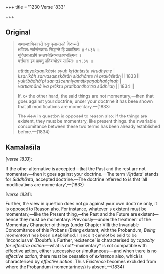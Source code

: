 +++
title = "1230 Verse 1833"

+++
## Original 
>
> अथाप्यक्षणिकास्ते स्युः कृतान्तस्ते विरुध्यते ।  
> क्षणिकाः सर्वसंस्काराः सिद्धान्ते हि प्रकाशिताः ॥ १८३३ ॥  
> युक्तिबाधाऽपि सन्तश्चेन्नियमात्क्षणभङ्गिनः ।  
> वर्त्तमाना इव प्राक्तु प्रतिबन्धोऽत्र साधितः ॥ १८३४ ॥ 
>
> *athāpyakṣaṇikāste syuḥ kṛtāntaste virudhyate* \|  
> *kṣaṇikāḥ sarvasaṃskārāḥ siddhānte hi prakāśitāḥ* \|\| 1833 \|\|  
> *yuktibādhā'pi santaścenniyamātkṣaṇabhaṅginaḥ* \|  
> *varttamānā iva prāktu pratibandho'tra sādhitaḥ* \|\| 1834 \|\| 
>
> If, ox the other hand, the said things are not momentary,—then that goes against your doctrine; under your doctrine it has been shown that all modifications are momentary.—(1833) 
>
> The view in question is opposed to reason also: if the things are existent, they must be momentary, like present things. the invariable concomitance between these two terms has been already established before.—(1834)



## Kamalaśīla

[*verse 1833*]:

If the other alternative is accepted—that the Past and the rest are not momentary—then it goes against your doctrine.—The term ‘*Kṛtānta*’ stands for *Siddhānta*, accepted doctrine.—The doctrine referred to is that ‘all modifications are momentary’,—(1833)

[*verse 1834*]:

Further, the view in question does not go against your own doctrine only, it is opposed to Reason also. For instance, whatever is existent must be momentary,—like the Present thing,—the Past and the Future are existent—hence they must be momentary. Previously—under the treatment of the Momentary Character of things (under Chapter VIII) the Invariable Concomitance of this Probans (*Being existent*, with the Probandum, *Being momentary*) has been established. Hence it cannot be said to be ‘Inconclusive’ (Doubtful). Further, ‘existence’ is characterised by *capacity for effective action*:—what is not*-momentary* is not compatible with effective action, either successive or simultaneous;—and when there is no *effective action*, there must be cessation of *existence* also, which is characterised by *effective action*. Thus *Existence* becomes excluded from where the Probandum (momentariness) is absent.—(1834)


